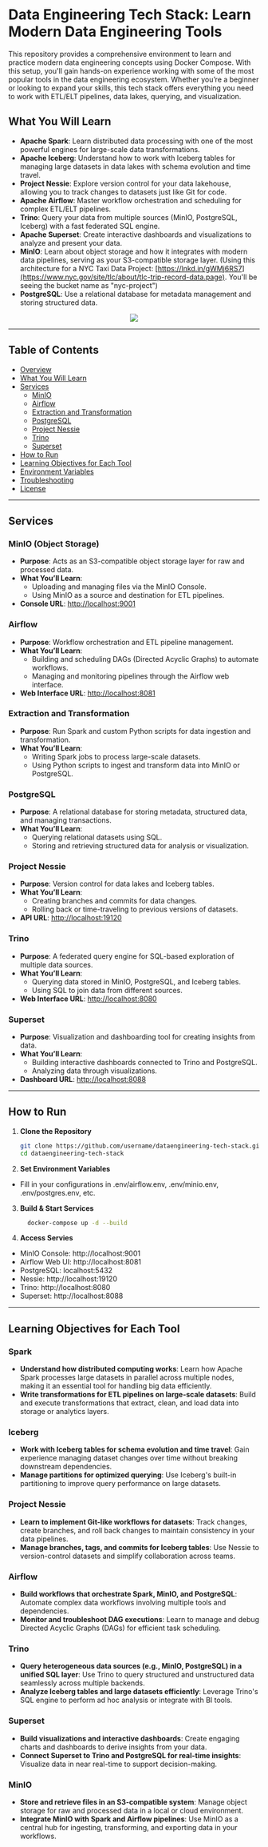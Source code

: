 # Data Engineering Tech Stack: Learn Modern Data Engineering Tools

This repository provides a comprehensive environment to learn and practice modern data engineering concepts using Docker Compose. With this setup, you'll gain hands-on experience working with some of the most popular tools in the data engineering ecosystem. Whether you’re a beginner or looking to expand your skills, this tech stack offers everything you need to work with ETL/ELT pipelines, data lakes, querying, and visualization.

## What You Will Learn

- **Apache Spark**: Learn distributed data processing with one of the most powerful engines for large-scale data transformations.
- **Apache Iceberg**: Understand how to work with Iceberg tables for managing large datasets in data lakes with schema evolution and time travel.
- **Project Nessie**: Explore version control for your data lakehouse, allowing you to track changes to datasets just like Git for code.
- **Apache Airflow**: Master workflow orchestration and scheduling for complex ETL/ELT pipelines.
- **Trino**: Query your data from multiple sources (MinIO, PostgreSQL, Iceberg) with a fast federated SQL engine.
- **Apache Superset**: Create interactive dashboards and visualizations to analyze and present your data.
- **MinIO**: Learn about object storage and how it integrates with modern data pipelines, serving as your S3-compatible storage layer. (Using this architecture for a NYC Taxi Data Project: [https://lnkd.in/gWMj6RS7](https://www.nyc.gov/site/tlc/about/tlc-trip-record-data.page). You'll be seeing the bucket name as "nyc-project")
- **PostgreSQL**: Use a relational database for metadata management and storing structured data.

<p align='center'>
  <img src='https://github.com/user-attachments/assets/63e5fab3-a005-40a4-af55-40dd6472ecfe')
</p>

---


## Table of Contents
- [Overview](#overview)
- [What You Will Learn](#what-you-will-learn)
- [Services](#services)
  - [MinIO](#minio-object-storage)
  - [Airflow](#airflow)
  - [Extraction and Transformation](#extraction-and-transformation)
  - [PostgreSQL](#postgresql)
  - [Project Nessie](#project-nessie)
  - [Trino](#trino)
  - [Superset](#superset)
- [How to Run](#how-to-run)
- [Learning Objectives for Each Tool](#learning-objectives-for-each-tool)
- [Environment Variables](#environment-variables)
- [Troubleshooting](#troubleshooting)
- [License](#license)

---

## Services

### MinIO (Object Storage)
- **Purpose**: Acts as an S3-compatible object storage layer for raw and processed data.
- **What You’ll Learn**:
  - Uploading and managing files via the MinIO Console.
  - Using MinIO as a source and destination for ETL pipelines.
- **Console URL**: [http://localhost:9001](http://localhost:9001)

### Airflow
- **Purpose**: Workflow orchestration and ETL pipeline management.
- **What You’ll Learn**:
  - Building and scheduling DAGs (Directed Acyclic Graphs) to automate workflows.
  - Managing and monitoring pipelines through the Airflow web interface.
- **Web Interface URL**: [http://localhost:8081](http://localhost:8081)

### Extraction and Transformation
- **Purpose**: Run Spark and custom Python scripts for data ingestion and transformation.
- **What You’ll Learn**:
  - Writing Spark jobs to process large-scale datasets.
  - Using Python scripts to ingest and transform data into MinIO or PostgreSQL.

### PostgreSQL
- **Purpose**: A relational database for storing metadata, structured data, and managing transactions.
- **What You’ll Learn**:
  - Querying relational datasets using SQL.
  - Storing and retrieving structured data for analysis or visualization.

### Project Nessie
- **Purpose**: Version control for data lakes and Iceberg tables.
- **What You’ll Learn**:
  - Creating branches and commits for data changes.
  - Rolling back or time-traveling to previous versions of datasets.
- **API URL**: [http://localhost:19120](http://localhost:19120)

### Trino
- **Purpose**: A federated query engine for SQL-based exploration of multiple data sources.
- **What You’ll Learn**:
  - Querying data stored in MinIO, PostgreSQL, and Iceberg tables.
  - Using SQL to join data from different sources.
- **Web Interface URL**: [http://localhost:8080](http://localhost:8080)

### Superset
- **Purpose**: Visualization and dashboarding tool for creating insights from data.
- **What You’ll Learn**:
  - Building interactive dashboards connected to Trino and PostgreSQL.
  - Analyzing data through visualizations.
- **Dashboard URL**: [http://localhost:8088](http://localhost:8088)

---

## How to Run

1. **Clone the Repository**  
   ```bash
   git clone https://github.com/username/dataengineering-tech-stack.git
   cd dataengineering-tech-stack
   ```
2. **Set Environment Variables**
  - Fill in your configurations in .env/airflow.env, .env/minio.env, .env/postgres.env, etc.

3. **Build & Start Services**
    ``` bash
      docker-compose up -d --build
    ```

4. **Access Servies**
 - MinIO Console: http://localhost:9001
 - Airflow Web UI: http://localhost:8081
 - PostgreSQL: localhost:5432
 - Nessie: http://localhost:19120
 - Trino: http://localhost:8080
 - Superset: http://localhost:8088

---

## Learning Objectives for Each Tool

### Spark
- **Understand how distributed computing works**: Learn how Apache Spark processes large datasets in parallel across multiple nodes, making it an essential tool for handling big data efficiently.
- **Write transformations for ETL pipelines on large-scale datasets**: Build and execute transformations that extract, clean, and load data into storage or analytics layers.

### Iceberg
- **Work with Iceberg tables for schema evolution and time travel**: Gain experience managing dataset changes over time without breaking downstream dependencies.
- **Manage partitions for optimized querying**: Use Iceberg's built-in partitioning to improve query performance on large datasets.

### Project Nessie
- **Learn to implement Git-like workflows for datasets**: Track changes, create branches, and roll back changes to maintain consistency in your data pipelines.
- **Manage branches, tags, and commits for Iceberg tables**: Use Nessie to version-control datasets and simplify collaboration across teams.

### Airflow
- **Build workflows that orchestrate Spark, MinIO, and PostgreSQL**: Automate complex data workflows involving multiple tools and dependencies.
- **Monitor and troubleshoot DAG executions**: Learn to manage and debug Directed Acyclic Graphs (DAGs) for efficient task scheduling.

### Trino
- **Query heterogeneous data sources (e.g., MinIO, PostgreSQL) in a unified SQL layer**: Use Trino to query structured and unstructured data seamlessly across multiple backends.
- **Analyze Iceberg tables and large datasets efficiently**: Leverage Trino's SQL engine to perform ad hoc analysis or integrate with BI tools.

### Superset
- **Build visualizations and interactive dashboards**: Create engaging charts and dashboards to derive insights from your data.
- **Connect Superset to Trino and PostgreSQL for real-time insights**: Visualize data in near real-time to support decision-making.

### MinIO
- **Store and retrieve files in an S3-compatible system**: Manage object storage for raw and processed data in a local or cloud environment.
- **Integrate MinIO with Spark and Airflow pipelines**: Use MinIO as a central hub for ingesting, transforming, and exporting data in your workflows.
